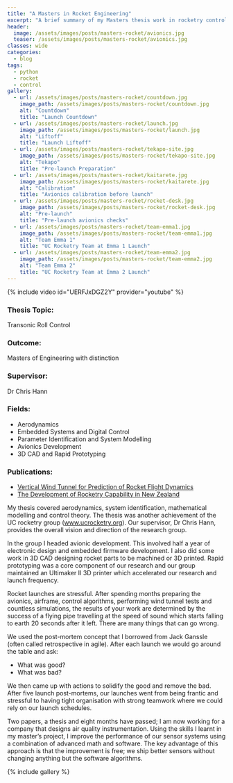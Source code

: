 ```yaml
---
title: "A Masters in Rocket Engineering"
excerpt: "A brief summary of my Masters thesis work in rocketry control."
header:
  image: /assets/images/posts/masters-rocket/avionics.jpg
  teaser: /assets/images/posts/masters-rocket/avionics.jpg
classes: wide
categories:
  - blog
tags:
  - python
  - rocket
  - control
gallery:
  - url: /assets/images/posts/masters-rocket/countdown.jpg
    image_path: /assets/images/posts/masters-rocket/countdown.jpg
    alt: "Countdown"
    title: "Launch Countdown"
  - url: /assets/images/posts/masters-rocket/launch.jpg
    image_path: /assets/images/posts/masters-rocket/launch.jpg
    alt: "Liftoff"
    title: "Launch Liftoff"
  - url: /assets/images/posts/masters-rocket/tekapo-site.jpg
    image_path: /assets/images/posts/masters-rocket/tekapo-site.jpg
    alt: "Tekapo"
    title: "Pre-launch Preparation"
  - url: /assets/images/posts/masters-rocket/kaitarete.jpg
    image_path: /assets/images/posts/masters-rocket/kaitarete.jpg
    alt: "Calibration"
    title: "Avionics calibration before launch"
  - url: /assets/images/posts/masters-rocket/rocket-desk.jpg
    image_path: /assets/images/posts/masters-rocket/rocket-desk.jpg
    alt: "Pre-launch"
    title: "Pre-launch avionics checks"
  - url: /assets/images/posts/masters-rocket/team-emma1.jpg
    image_path: /assets/images/posts/masters-rocket/team-emma1.jpg
    alt: "Team Emma 1"
    title: "UC Rocketry Team at Emma 1 Launch"
  - url: /assets/images/posts/masters-rocket/team-emma2.jpg
    image_path: /assets/images/posts/masters-rocket/team-emma2.jpg
    alt: "Team Emma 2"
    title: "UC Rocketry Team at Emma 2 Launch"
---
```

{% include video id="UERFJxDGZ2Y" provider="youtube" %}

### Thesis Topic:
Transonic Roll Control

### Outcome:
Masters of Engineering with distinction
### Supervisor:
Dr Chris Hann

### Fields:
* Aerodynamics
* Embedded Systems and Digital Control
* Parameter Identification and System Modelling
* Avionics Development
* 3D CAD and Rapid Prototyping

### Publications:
* [Vertical Wind Tunnel for Prediction of Rocket Flight Dynamics](http://www.mdpi.com/2226-4310/3/2/10)
* [The Development of Rocketry Capability in New Zealand](http://www.mdpi.com/2226-4310/2/1/91/htm)

My thesis covered aerodynamics, system identification, mathematical modelling and control theory. The thesis was another achievement of the UC rocketry group (www.ucrocketry.org). Our supervisor, Dr Chris Hann, provides the overall vision and direction of the research group.

In the group I headed avionic development. This involved half a year of electronic design and embedded firmware development. I also did some work in 3D CAD designing rocket parts to be machined or 3D printed. Rapid prototyping was a core component of our research and our group maintained an Ultimaker II 3D printer which accelerated our research and launch frequency.

Rocket launches are stressful. After spending months preparing the avionics, airframe, control algorithms, performing wind tunnel tests and countless simulations, the results of your work are determined by the success of a flying pipe travelling at the speed of sound which starts falling to earth 20 seconds after it left. There are many things that can go wrong.

We used the post-mortem concept that I borrowed from Jack Ganssle (often called retrospective in agile). After each launch we would go around the table and ask:

* What was good?
* What was bad?

We then came up with actions to solidify the good and remove the bad. After five launch post-mortems, our launches went from being frantic and stressful to having tight organisation with strong teamwork where we could rely on our launch schedules.

Two papers, a thesis and eight months have passed; I am now working for a company that designs air quality instrumentation. Using the skills I learnt in my master’s project, I improve the performance of our sensor systems using a combination of advanced math and software. The key advantage of this approach is that the improvement is free; we ship better sensors without changing anything but the software algorithms.

{% include gallery %}